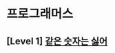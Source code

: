 # 프로그래머스 
## [Level 1] [같은 숫자는 싫어][link]

[link]: https://programmers.co.kr/learn/courses/30/lessons/12906
